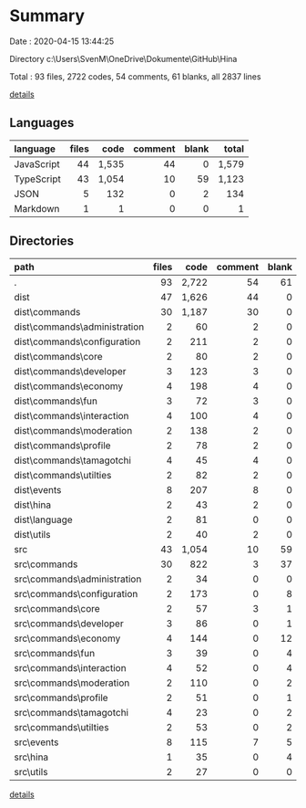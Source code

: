 # Summary

Date : 2020-04-15 13:44:25

Directory c:\Users\SvenM\OneDrive\Dokumente\GitHub\Hina

Total : 93 files,  2722 codes, 54 comments, 61 blanks, all 2837 lines

[details](details.md)

## Languages
| language | files | code | comment | blank | total |
| :--- | ---: | ---: | ---: | ---: | ---: |
| JavaScript | 44 | 1,535 | 44 | 0 | 1,579 |
| TypeScript | 43 | 1,054 | 10 | 59 | 1,123 |
| JSON | 5 | 132 | 0 | 2 | 134 |
| Markdown | 1 | 1 | 0 | 0 | 1 |

## Directories
| path | files | code | comment | blank | total |
| :--- | ---: | ---: | ---: | ---: | ---: |
| . | 93 | 2,722 | 54 | 61 | 2,837 |
| dist | 47 | 1,626 | 44 | 0 | 1,670 |
| dist\commands | 30 | 1,187 | 30 | 0 | 1,217 |
| dist\commands\administration | 2 | 60 | 2 | 0 | 62 |
| dist\commands\configuration | 2 | 211 | 2 | 0 | 213 |
| dist\commands\core | 2 | 80 | 2 | 0 | 82 |
| dist\commands\developer | 3 | 123 | 3 | 0 | 126 |
| dist\commands\economy | 4 | 198 | 4 | 0 | 202 |
| dist\commands\fun | 3 | 72 | 3 | 0 | 75 |
| dist\commands\interaction | 4 | 100 | 4 | 0 | 104 |
| dist\commands\moderation | 2 | 138 | 2 | 0 | 140 |
| dist\commands\profile | 2 | 78 | 2 | 0 | 80 |
| dist\commands\tamagotchi | 4 | 45 | 4 | 0 | 49 |
| dist\commands\utilties | 2 | 82 | 2 | 0 | 84 |
| dist\events | 8 | 207 | 8 | 0 | 215 |
| dist\hina | 2 | 43 | 2 | 0 | 45 |
| dist\language | 2 | 81 | 0 | 0 | 81 |
| dist\utils | 2 | 40 | 2 | 0 | 42 |
| src | 43 | 1,054 | 10 | 59 | 1,123 |
| src\commands | 30 | 822 | 3 | 37 | 862 |
| src\commands\administration | 2 | 34 | 0 | 0 | 34 |
| src\commands\configuration | 2 | 173 | 0 | 8 | 181 |
| src\commands\core | 2 | 57 | 3 | 1 | 61 |
| src\commands\developer | 3 | 86 | 0 | 1 | 87 |
| src\commands\economy | 4 | 144 | 0 | 12 | 156 |
| src\commands\fun | 3 | 39 | 0 | 4 | 43 |
| src\commands\interaction | 4 | 52 | 0 | 4 | 56 |
| src\commands\moderation | 2 | 110 | 0 | 2 | 112 |
| src\commands\profile | 2 | 51 | 0 | 1 | 52 |
| src\commands\tamagotchi | 4 | 23 | 0 | 2 | 25 |
| src\commands\utilties | 2 | 53 | 0 | 2 | 55 |
| src\events | 8 | 115 | 7 | 5 | 127 |
| src\hina | 1 | 35 | 0 | 4 | 39 |
| src\utils | 2 | 27 | 0 | 0 | 27 |

[details](details.md)